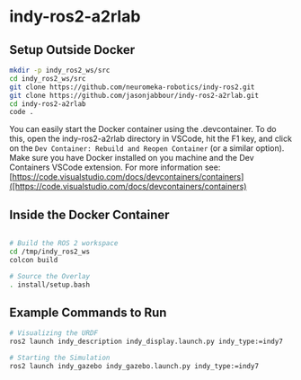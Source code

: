 # indy-ros2-a2rlab

## Setup Outside Docker

```sh
mkdir -p indy_ros2_ws/src
cd indy_ros2_ws/src
git clone https://github.com/neuromeka-robotics/indy-ros2.git
git clone https://github.com/jasonjabbour/indy-ros2-a2rlab.git
cd indy-ros2-a2rlab
code .
```

You can easily start the Docker container using the .devcontainer. To do this, open the indy-ros2-a2rlab directory in VSCode, hit the F1 key, and click on the `Dev Container: Rebuild and Reopen Container` (or a similar option). Make sure you have Docker installed on you machine and the Dev Containers VSCode extension. For more information see: [https://code.visualstudio.com/docs/devcontainers/containers]([https://code.visualstudio.com/docs/devcontainers/containers)

## Inside the Docker Container

```sh

# Build the ROS 2 workspace
cd /tmp/indy_ros2_ws
colcon build

# Source the Overlay
. install/setup.bash
```

## Example Commands to Run

```sh
# Visualizing the URDF
ros2 launch indy_description indy_display.launch.py indy_type:=indy7

# Starting the Simulation
ros2 launch indy_gazebo indy_gazebo.launch.py indy_type:=indy7
```